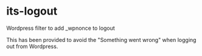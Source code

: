 # its-logout
Wordpress filter to add _wpnonce to logout

This has been provided to avoid the "Something went wrong"
when logging out from Wordpress.

